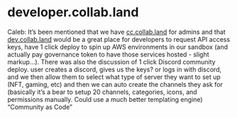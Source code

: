 # developer.collab.land

Caleb: It’s been mentioned that we have [cc.collab.land](http://cc.collab.land) for admins and that [dev.collab.land](http://dev.collab.land) would be a great place for developers to request API access keys, have 1 click deploy to spin up AWS environments in our sandbox (and actually pay governance token to have those services hosted - slight markup...).  There was also the discussion of 1 click Discord community deploy.  user creates a discord, gives us the keys? or logs in with discord, and we then allow them to select what type of server they want to set up (NFT, gaming, etc) and then we can auto create the channels they ask for (basically it’s a bear to setup 20 channels, categories, icons, and permissions manually.  Could use a much better templating engine) “Community as Code”